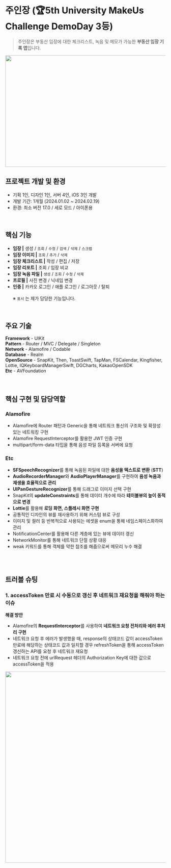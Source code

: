 # 주인장 (🏆5th University MakeUs Challenge DemoDay 3등)

> 주인장은 부동산 임장에 대한 체크리스트, 녹음 및 메모가 가능한 **부동산 임장 기록 앱**입니다.
<img src=https://github.com/yuzzin0121/iOS/assets/77273340/d5ae930b-1b66-44c6-b4de-3f1222c3b94c width=650 height=350>
<br>




## 프로젝트 개발 및 환경
- 기획 1인, 디자인 1인, 서버 4인, iOS 3인 개발
- 개발 기간: 1개월 (2024.01.02 ~ 2024.02.19)
- 환경: 최소 버전 17.0 / 세로 모드 / 아이폰용
<br>


## 핵심 기능 
- **임장 |** 생성 / `조회` / `수정` / `검색` / `삭제` / `스크랩`
- **임장 이미지 |** `조회` / `추가` / `삭제`
- **임장 체크리스트 |** 작성 / 편집 / 저장
- **임장 리포트 |** 조회 / 임장 비교
- **임장 녹음 파일 |** `생성` / `조회` / `수정` / `삭제`
- **프로필 |** 사진 변경 / 닉네임 변경
- **인증 |** 카카오 로그인 / 애플 로그인 / 로그아웃 / 탈퇴
<br><br>
※ `표시` 는 제가 담당한 기능입니다.



<br>


## 주요 기술
**Framework** - UIKit <br>
**Pattern** - Router / MVC / Delegate / Singleton <br>
**Network** - Alamofire / Codable  <br>
**Database** - Realm <br>
**OpenSource** - SnapKit, Then, ToastSwift, TapMan, FSCalendar, Kingfisher, Lottie, IQKeyboardManagerSwift, DGCharts, KakaoOpenSDK <br>
**Etc** - AVFoundation <br>
<br><br>

## 핵심 구현 및 담당역할
### **Alamofire**
- Alamofire에 Router 패턴과 Generic을 통해 네트워크 통신의 구조화 및 확장성 있는 네트워킹 구현
- Alamofire RequestInterceptor를 활용한 JWT 인증 구현
- multipart/form-data 타입을 통해 음성 파일 등록을 서버에 요청

### **Etc**
- **SFSpeechRecognizer**를 통해 녹음된 파일에 대한 **음성을 텍스트로 변환** (**STT**)
- **AudioRecorderManager**와 **AudioPlayerManager**를 구현하여 **음성 녹음과 재생을 효율적으로 관리**
- **UIPanGestureRecognizer**를 통해 드래그로 이미지 선택 구현
- SnapKit의 **updateConstraints**를 통해 데이터 개수에 따라 **테이블뷰의 높이 동적으로 변경**
- **Lottie**를 활용해 **로딩 화면, 스플레시 화면 구현**
- 공통적인 디자인의 뷰를 재사용하기 위해 커스텀 뷰로 구성
- 이미지 및 컬러 등 반복적으로 사용되는 에셋을 enum을 통해 네임스페이스화하여 관리
- NotificationCenter를 활용해 다른 계층에 있는 뷰에 데이터 갱신
- NetworkMonitor를 통해 네트워크 단절 상황 대응
- weak 키워드를 통해 객체를 약한 참조를 해줌으로써 메모리 누수 해결

<br><br>

## 트러블 슈팅

### 1. accessToken 만료 시 수동으로 갱신 후 네트워크 재요청을 해줘야 하는 이슈
**해결 방안** 
- Alamofire의 **RequestInterceptor**를 사용하여 **네트워크 요청 전처리와 에러 후처리 구현**
- 네트워크 요청 후 에러가 발생했을 때, response의 상태코드 값이 accessToken 만료에 해당하는 상태코드 값과 일치할 경우 refreshToken을 통해 accessToken 갱신하는 API를 요청 후 네트워크 재요청
- 네트워크 요청 전에 urlRequest 헤더의 Authorization Key에 대한 값으로 accessToken을 적용

<img src=https://github.com/yuzzin0121/iOS/assets/77273340/76adabd4-6502-4375-b866-fb037755ba34 width=1130 height=600>


